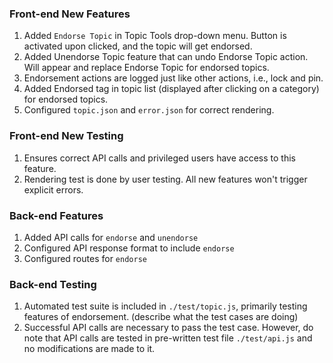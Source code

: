### Front-end New Features
1. Added `Endorse Topic` in Topic Tools drop-down menu. Button is activated upon clicked, and the topic will get endorsed.
2. Added Unendorse Topic feature that can undo Endorse Topic action. Will appear and replace Endorse Topic for endorsed topics.
3. Endorsement actions are logged just like other actions, i.e., lock and pin.
4. Added Endorsed tag in topic list (displayed after clicking on a category) for endorsed topics.
5. Configured `topic.json` and `error.json` for correct rendering.

### Front-end New Testing
1. Ensures correct API calls and privileged users have access to this feature.
2. Rendering test is done by user testing. All new features won't trigger explicit errors.

### Back-end Features
1. Added API calls for `endorse` and `unendorse` 
2. Configured API response format to include `endorse`
3. Configured routes for `endorse`

### Back-end Testing
1. Automated test suite is included in `./test/topic.js`, primarily testing features of endorsement.
   (describe what the test cases are doing)
2. Successful API calls are necessary to pass the test case. 
   However, do note that API calls are tested in pre-written test file `./test/api.js` and no modifications are made to it.
